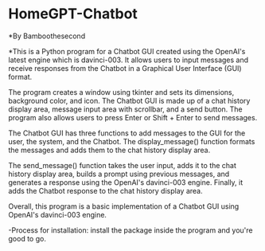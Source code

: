 # HomeGPT-Chatbot
*By Bamboothesecond

*This is a Python program for a Chatbot GUI created using the OpenAI's latest engine which is davinci-003. It allows users to input messages and receive responses from the Chatbot in a Graphical User Interface (GUI) format.

The program creates a window using tkinter and sets its dimensions, background color, and icon. The Chatbot GUI is made up of a chat history display area, message input area with scrollbar, and a send button. The program also allows users to press Enter or Shift + Enter to send messages.

The Chatbot GUI has three functions to add messages to the GUI for the user, the system, and the Chatbot. The display_message() function formats the messages and adds them to the chat history display area.

The send_message() function takes the user input, adds it to the chat history display area, builds a prompt using previous messages, and generates a response using the OpenAI's davinci-003 engine. Finally, it adds the Chatbot response to the chat history display area.

Overall, this program is a basic implementation of a Chatbot GUI using OpenAI's davinci-003 engine.

-Process for installation: install the package inside the program and you're good to go.
